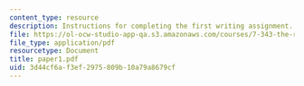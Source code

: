 ```yaml
---
content_type: resource
description: Instructions for completing the first writing assignment.
file: https://ol-ocw-studio-app-qa.s3.amazonaws.com/courses/7-343-the-radical-consequences-of-respiration-reactive-oxygen-species-in-aging-and-disease-fall-2007/3d44cf6af3ef2975809b10a79a8679cf_paper1.pdf
file_type: application/pdf
resourcetype: Document
title: paper1.pdf
uid: 3d44cf6a-f3ef-2975-809b-10a79a8679cf
---
```

